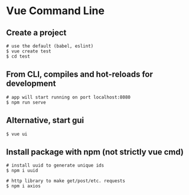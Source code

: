 # Vue Command Line

## Create a project
```
# use the default (babel, eslint)
$ vue create test
$ cd test
```

## From CLI, compiles and hot-reloads for development
```
# app will start running on port localhost:8080
$ npm run serve
```

## Alternative, start gui
```
$ vue ui
```

## Install package with npm (not strictly vue cmd)
```
# install uuid to generate unique ids
$ npm i uuid
```

```
# http library to make get/post/etc. requests
$ npm i axios
```